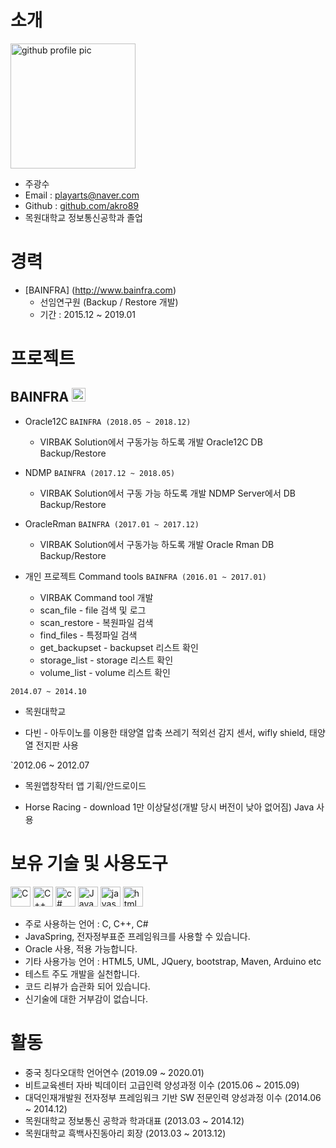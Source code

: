 # 소개

<img alt="github profile pic" src="https://avatars2.githubusercontent.com/u/68227132?s=400&u=27ac334fedded40907d51911caf54c4d96e7694b&v=4" width="200">

* 주광수
* Email : playarts@naver.com
* Github : [github.com/akro89](https://github.com/akro89/Myproject)
* 목원대학교 정보통신공학과 졸업

# 경력
* [BAINFRA] (http://www.bainfra.com)
	- 선임연구원 (Backup / Restore 개발)
	- 기간 : 2015.12 ~ 2019.01
	
	
# 프로젝트 
## BAINFRA <img src="https://user-images.githubusercontent.com/68227132/87533361-744db100-c6cf-11ea-8cf9-a865238391e9.png" alt="virbak logo" width="22" height="22"/>
* Oracle12C 
`BAINFRA (2018.05 ~ 2018.12)`
 
  - VIRBAK Solution에서 구동가능 하도록 개발
    Oracle12C DB Backup/Restore

* NDMP
`BAINFRA (2017.12 ~ 2018.05)` 
 
  - VIRBAK Solution에서 구동 가능 하도록 개발
    NDMP Server에서 DB Backup/Restore
  
* OracleRman
`BAINFRA (2017.01 ~ 2017.12)`
 
  - VIRBAK Solution에서 구동가능 하도록 개발
    Oracle Rman DB Backup/Restore 
 
* 개인 프로젝트 Command tools 
`BAINFRA (2016.01 ~ 2017.01)`
  
  - VIRBAK Command tool 개발
  * scan_file - file 검색 및 로그 
  * scan_restore - 복원파일 검색 
  * find_files - 특정파일 검색
  * get_backupset - backupset 리스트 확인
  * storage_list - storage 리스트 확인
  * volume_list - volume 리스트 확인
  
`2014.07 ~ 2014.10`

  - 목원대학교
* 다빈 - 아두이노를 이용한 태양열 압축 쓰레기
    적외선 감지 센서, wifly shield, 태양열 전지판 사용
  
`2012.06 ~ 2012.07

  - 목원앱창작터 앱 기획/안드로이드
* Horse Racing - download 1만 이상달성(개발 당시 버전이 낮아 없어짐)
    Java 사용
  
# 보유 기술 및 사용도구
<img alt="C" src="https://user-images.githubusercontent.com/68227132/87540524-cf38d580-c6da-11ea-8394-6424a93b3776.png" width="32" height="32"/> <img alt="C++" src="https://user-images.githubusercontent.com/68227132/87540546-d829a700-c6da-11ea-963d-2c7e16f5c9e4.png" width="32" height="32"/> <img alt="c#" src="https://user-images.githubusercontent.com/68227132/87540559-dcee5b00-c6da-11ea-944c-77d806c781b0.jpg" width="32" height="32"/> <img alt="Java" src="https://user-images.githubusercontent.com/68227132/87540638-01e2ce00-c6db-11ea-9a99-1910b2150892.png" width="32" height="32"/> <img alt="javascript" src="https://user-images.githubusercontent.com/68227132/87540654-05765500-c6db-11ea-83c3-cfc58e610c59.png" width="32" height="32"/> <img alt="html" src="https://user-images.githubusercontent.com/68227132/87540666-08714580-c6db-11ea-887a-6bf8f156bd81.png" width="32" height="32"/>

 - 주로 사용하는 언어 : C, C++, C#
 - JavaSpring, 전자정부표준 프레임워크를 사용할 수 있습니다.
 - Oracle 사용, 적용 가능합니다.
 - 기타 사용가능 언어 : HTML5, UML, JQuery, bootstrap, Maven, Arduino etc
 - 테스트 주도 개발을 실천합니다.
 - 코드 리뷰가 습관화 되어 있습니다.
 - 신기술에 대한 거부감이 없습니다.
 
# 활동 
* 중국 칭다오대학 언어연수 (2019.09 ~ 2020.01)
* 비트교육센터 자바 빅데이터 고급인력 양성과정 이수 (2015.06 ~ 2015.09)
* 대덕인재개발원 전자정부 프레임워크 기반 SW 전문인력 양성과정 이수 (2014.06 ~ 2014.12)
* 목원대학교 정보통신 공학과 학과대표 (2013.03 ~ 2014.12)
* 목원대학교 흑백사진동아리 회장 (2013.03 ~ 2013.12)

  
  

